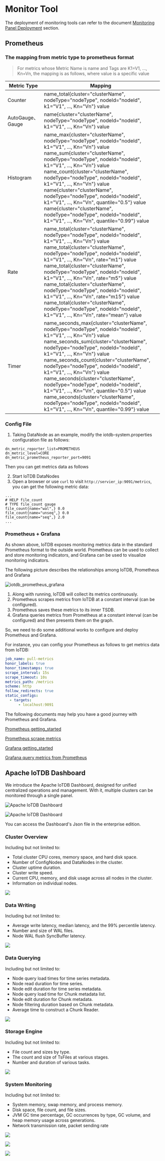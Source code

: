 <!--

    Licensed to the Apache Software Foundation (ASF) under one
    or more contributor license agreements.  See the NOTICE file
    distributed with this work for additional information
    regarding copyright ownership.  The ASF licenses this file
    to you under the Apache License, Version 2.0 (the
    "License"); you may not use this file except in compliance
    with the License.  You may obtain a copy of the License at
    
        http://www.apache.org/licenses/LICENSE-2.0
    
    Unless required by applicable law or agreed to in writing,
    software distributed under the License is distributed on an
    "AS IS" BASIS, WITHOUT WARRANTIES OR CONDITIONS OF ANY
    KIND, either express or implied.  See the License for the
    specific language governing permissions and limitations
    under the License.

-->

# Monitor Tool

The deployment of monitoring tools can refer to the document [Monitoring Panel Deployment](../Deployment-and-Maintenance/Monitoring-panel-deployment.md) section.

## Prometheus

### The mapping from metric type to prometheus format

> For metrics whose Metric Name is name and Tags are K1=V1, ..., Kn=Vn, the mapping is as follows, where value is a
> specific value

| Metric Type      | Mapping                                                      |
| ---------------- | ------------------------------------------------------------ |
| Counter          | name_total{cluster="clusterName", nodeType="nodeType", nodeId="nodeId", k1="V1", ..., Kn="Vn"} value |
| AutoGauge、Gauge | name{cluster="clusterName", nodeType="nodeType", nodeId="nodeId", k1="V1", ..., Kn="Vn"} value |
| Histogram        | name_max{cluster="clusterName", nodeType="nodeType", nodeId="nodeId", k1="V1", ..., Kn="Vn"} value <br> name_sum{cluster="clusterName", nodeType="nodeType", nodeId="nodeId", k1="V1", ..., Kn="Vn"} value <br> name_count{cluster="clusterName", nodeType="nodeType", nodeId="nodeId", k1="V1", ..., Kn="Vn"} value <br> name{cluster="clusterName", nodeType="nodeType", nodeId="nodeId", k1="V1", ..., Kn="Vn", quantile="0.5"} value <br> name{cluster="clusterName", nodeType="nodeType", nodeId="nodeId", k1="V1", ..., Kn="Vn", quantile="0.99"} value |
| Rate             | name_total{cluster="clusterName", nodeType="nodeType", nodeId="nodeId", k1="V1", ..., Kn="Vn"} value <br> name_total{cluster="clusterName", nodeType="nodeType", nodeId="nodeId", k1="V1", ..., Kn="Vn", rate="m1"} value <br> name_total{cluster="clusterName", nodeType="nodeType", nodeId="nodeId", k1="V1", ..., Kn="Vn", rate="m5"} value  <br> name_total{cluster="clusterName", nodeType="nodeType", nodeId="nodeId", k1="V1", ..., Kn="Vn", rate="m15"} value <br> name_total{cluster="clusterName", nodeType="nodeType", nodeId="nodeId", k1="V1", ..., Kn="Vn", rate="mean"} value |
| Timer            | name_seconds_max{cluster="clusterName", nodeType="nodeType", nodeId="nodeId", k1="V1", ..., Kn="Vn"} value <br> name_seconds_sum{cluster="clusterName", nodeType="nodeType", nodeId="nodeId", k1="V1", ..., Kn="Vn"} value <br> name_seconds_count{cluster="clusterName", nodeType="nodeType", nodeId="nodeId", k1="V1", ..., Kn="Vn"} value <br> name_seconds{cluster="clusterName", nodeType="nodeType", nodeId="nodeId", k1="V1", ..., Kn="Vn", quantile="0.5"} value <br> name_seconds{cluster="clusterName", nodeType="nodeType", nodeId="nodeId", k1="V1", ..., Kn="Vn", quantile="0.99"} value |

### Config File

1) Taking DataNode as an example, modify the iotdb-system.properties configuration file as follows:

```properties
dn_metric_reporter_list=PROMETHEUS
dn_metric_level=CORE
dn_metric_prometheus_reporter_port=9091
```

Then you can get metrics data as follows

2) Start IoTDB DataNodes
3) Open a browser or use ```curl``` to visit ```http://servier_ip:9091/metrics```, you can get the following metric
    data:

```
...
# HELP file_count
# TYPE file_count gauge
file_count{name="wal",} 0.0
file_count{name="unseq",} 0.0
file_count{name="seq",} 2.0
...
```

### Prometheus + Grafana

As shown above, IoTDB exposes monitoring metrics data in the standard Prometheus format to the outside world. Prometheus
can be used to collect and store monitoring indicators, and Grafana can be used to visualize monitoring indicators.

The following picture describes the relationships among IoTDB, Prometheus and Grafana

![iotdb_prometheus_grafana](https://alioss.timecho.com/docs/img/UserGuide/System-Tools/Metrics/iotdb_prometheus_grafana.png)

1. Along with running, IoTDB will collect its metrics continuously.
2. Prometheus scrapes metrics from IoTDB at a constant interval (can be configured).
3. Prometheus saves these metrics to its inner TSDB.
4. Grafana queries metrics from Prometheus at a constant interval (can be configured) and then presents them on the
    graph.

So, we need to do some additional works to configure and deploy Prometheus and Grafana.

For instance, you can config your Prometheus as follows to get metrics data from IoTDB:

```yaml
job_name: pull-metrics
honor_labels: true
honor_timestamps: true
scrape_interval: 15s
scrape_timeout: 10s
metrics_path: /metrics
scheme: http
follow_redirects: true
static_configs:
  - targets:
      - localhost:9091
```

The following documents may help you have a good journey with Prometheus and Grafana.

[Prometheus getting_started](https://prometheus.io/docs/prometheus/latest/getting_started/)

[Prometheus scrape metrics](https://prometheus.io/docs/prometheus/latest/configuration/configuration/#scrape_config)

[Grafana getting_started](https://grafana.com/docs/grafana/latest/getting-started/getting-started/)

[Grafana query metrics from Prometheus](https://prometheus.io/docs/visualization/grafana/#grafana-support-for-prometheus)

## Apache IoTDB Dashboard

We introduce the Apache IoTDB Dashboard, designed for unified centralized operations and management. With it, multiple clusters can be monitored through a single panel.

![Apache IoTDB Dashboard](https://alioss.timecho.com/docs/img/%E7%9B%91%E6%8E%A7%20default%20cluster.png)

![Apache IoTDB Dashboard](https://alioss.timecho.com/docs/img/%E7%9B%91%E6%8E%A7%20cluster2.png)


You can access the Dashboard's Json file in the enterprise edition.

### Cluster Overview

Including but not limited to:

- Total cluster CPU cores, memory space, and hard disk space.
- Number of ConfigNodes and DataNodes in the cluster.
- Cluster uptime duration.
- Cluster write speed.
- Current CPU, memory, and disk usage across all nodes in the cluster.
- Information on individual nodes.

![](https://alioss.timecho.com/docs/img/%E7%9B%91%E6%8E%A7%20%E6%A6%82%E8%A7%88.png)


### Data Writing

Including but not limited to:

- Average write latency, median latency, and the 99% percentile latency.
- Number and size of WAL files.
- Node WAL flush SyncBuffer latency.

![](https://alioss.timecho.com/docs/img/%E7%9B%91%E6%8E%A7%20%E5%86%99%E5%85%A5.png)

### Data Querying

Including but not limited to:

- Node query load times for time series metadata.
- Node read duration for time series.
- Node edit duration for time series metadata.
- Node query load time for Chunk metadata list.
- Node edit duration for Chunk metadata.
- Node filtering duration based on Chunk metadata.
- Average time to construct a Chunk Reader.

![](https://alioss.timecho.com/docs/img/%E7%9B%91%E6%8E%A7%20%E6%9F%A5%E8%AF%A2.png)

### Storage Engine

Including but not limited to:

- File count and sizes by type.
- The count and size of TsFiles at various stages.
- Number and duration of various tasks.

![](https://alioss.timecho.com/docs/img/%E7%9B%91%E6%8E%A7%20%E5%AD%98%E5%82%A8%E5%BC%95%E6%93%8E.png)

### System Monitoring

Including but not limited to:

- System memory, swap memory, and process memory.
- Disk space, file count, and file sizes.
- JVM GC time percentage, GC occurrences by type, GC volume, and heap memory usage across generations.
- Network transmission rate, packet sending rate

![](https://alioss.timecho.com/docs/img/%E7%9B%91%E6%8E%A7%20%E7%B3%BB%E7%BB%9F%20%E5%86%85%E5%AD%98%E4%B8%8E%E7%A1%AC%E7%9B%98.png)

![](https://alioss.timecho.com/docs/img/%E7%9B%91%E6%8E%A7%20%E7%B3%BB%E7%BB%9Fjvm.png)

![](https://alioss.timecho.com/docs/img/%E7%9B%91%E6%8E%A7%20%E7%B3%BB%E7%BB%9F%20%E7%BD%91%E7%BB%9C.png)
